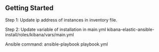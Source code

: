 ## Getting Started

Step 1: Update ip address of instances in inventory file.

Step 2: Update variable of installation in main.yml kibana-elastic-ansible-install/roles/kibana/vars/main.yml


Ansible command: ansible-playbook playbook.yml
